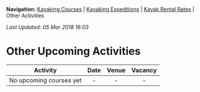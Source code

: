 **Navigation:** [Kayaking Courses](index) &#124; [Kayaking Expeditions](expedition) &#124; [Kayak Rental Rates](rental) &#124; Other Activities

_Last Updated: 05 Mar 2018 16:03_
# Other Upcoming Activities

Activity | Date | Venue | Vacancy
:---:|:---:|:---:|:---:
No upcoming courses yet|-|-|-

